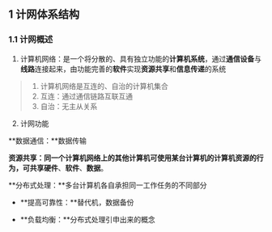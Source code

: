 ## 1 计网体系结构

### 1.1 计网概述

1. 计算机网络：是一个将分散的、具有独立功能的**计算机系统**，通过**通信设备**与**线路**连接起来，由功能完善的**软件**实现**资源共享**和**信息传递**的系统

> 1. 计算机网络是互连的、自治的计算机集合
> 2. 互连：通过通信链路互联互通
> 3. 自治：无主从关系

2. 计网功能

**数据通信：**数据传输

**资源共享：**同一个计算机网络上的其他计算机可使用某台计算机的计算机资源的行为，可共享**硬件**、**软件**、**数据**。

**分布式处理：**多台计算机各自承担同一工作任务的不同部分

- **提高可靠性：**替代机，数据备份

- **负载均衡：**分布式处理引申出来的概念





